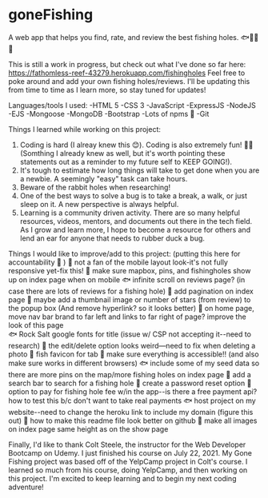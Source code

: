 # goneFishing
A web app that helps you find, rate, and review the best fishing holes. 🐟🐠🐡🎣


This is still a work in progress, but check out what I've done so far here: https://fathomless-reef-43279.herokuapp.com/fishingholes
Feel free to poke around and add your own fishing holes/reviews. I'll be updating this from time to time as I learn more, so stay tuned for updates! 


Languages/tools I used: 
-HTML 5
-CSS 3 
-JavaScript 
-ExpressJS
-NodeJS
-EJS 
-Mongoose
-MongoDB
-Bootstrap 
-Lots of npms 🙌
-Git


Things I learned while working on this project: 
1. Coding is hard (I alreay knew this 😊). Coding is also extremely fun! 🎉🤓 (Somthing I already knew as well, but it's worth pointing these statements out as a reminder to my future self to KEEP GOING!). 
2. It's tough to estimate how long things will take to get done when you are a newbie. A seemingly "easy" task can take hours. 
3. Beware of the rabbit holes when researching!  
4. One of the best ways to solve a bug is to take a break, a walk, or just sleep on it. A new perspective is always helpful. 
5. Learning is a community driven activity. There are so many helpful resources, videos, mentors, and documents out there in the tech field. As I grow and learn more, I hope to become a resource for others and lend an ear for anyone that needs to rubber duck a bug. 


Things I would like to improve/add to this project: (putting this here for accountability 💪 ) 
🐠 not a fan of the mobile layout look-it's not fully responsive yet-fix this! 
🐡 make sure mapbox, pins, and fishingholes show up on index page when on mobile 
🐟 infinite scroll on reviews page? (in case there are lots of reviews for a fishing hole) 
🎣 add pagination on index page
🐠 maybe add a thumbnail image or number of stars (from review) to the popup box (And remove hyperlink? so it looks better) 
🐡 on home page, move nav bar brand to far left and links to far right of page? improve the look of this page  
🐟 Rock Salt google fonts for title (issue w/ CSP not accepting it--need to research) 
🎣 the edit/delete option looks weird—need to fix when deleting a photo 
🐠 fish favicon for tab 
🐡 make sure everything is accessible!! (and also make sure works in different browsers) 
🐟 include some of my seed data so there are more pins on the map/more fishing holes on index page
🎣 add a search bar to search for a fishing hole 
🐠 create a password reset option 
🐡 option to pay for fishing hole fee w/in the app--is there a free payment api? how to test this b/c don't want to take real payments
🐟 host project on my website--need to change the heroku link to include my domain (figure this out) 
🎣 how to make this readme file look better on github
🐠 make all images on index page same height as on the show page


Finally, I'd like to thank Colt Steele, the instructor for the Web Developer Bootcamp on Udemy. I just finished his course on July 22, 2021. My Gone Fishing project was based off of the YelpCamp project in Colt's course. I learned so much from his course, doing YelpCamp, and then working on this project. I'm excited to keep learning and to begin my next coding adventure! 
